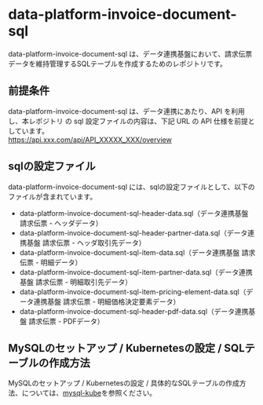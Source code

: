 # data-platform-invoice-document-sql 
data-platform-invoice-document-sql は、データ連携基盤において、請求伝票データを維持管理するSQLテーブルを作成するためのレポジトリです。

## 前提条件  
data-platform-invoice-document-sql は、データ連携にあたり、API を利用し、本レポジトリ の sql 設定ファイルの内容は、下記 URL の API 仕様を前提としています。  
https://api.xxx.com/api/API_XXXXX_XXX/overview    

## sqlの設定ファイル
data-platform-invoice-document-sql には、sqlの設定ファイルとして、以下のファイルが含まれています。  

* data-platform-invoice-document-sql-header-data.sql（データ連携基盤 請求伝票 - ヘッダデータ）
* data-platform-invoice-document-sql-header-partner-data.sql（データ連携基盤 請求伝票 - ヘッダ取引先データ）
* data-platform-invoice-document-sql-item-data.sql（データ連携基盤 請求伝票 - 明細データ）
* data-platform-invoice-document-sql-item-partner-data.sql（データ連携基盤 請求伝票 - 明細取引先データ）
* data-platform-invoice-document-sql-item-pricing-element-data.sql（データ連携基盤 請求伝票 - 明細価格決定要素データ）
* data-platform-invoice-document-sql-header-pdf-data.sql（データ連携基盤 請求伝票 - PDFデータ）

## MySQLのセットアップ / Kubernetesの設定 / SQLテーブルの作成方法
MySQLのセットアップ / Kubernetesの設定 / 具体的なSQLテーブルの作成方法、については、[mysql-kube](https://github.com/latonaio/mysql-kube)を参照ください。
